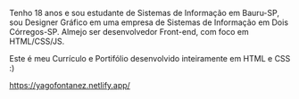 Tenho 18 anos e sou estudante de Sistemas de Informação em Bauru-SP, sou Designer Gráfico em uma empresa de Sistemas de Informação em Dois Córregos-SP. Almejo ser desenvolvedor Front-end, com foco em HTML/CSS/JS.


Este é meu Currículo e Portifólio desenvolvido inteiramente em HTML e CSS :)


https://yagofontanez.netlify.app/
